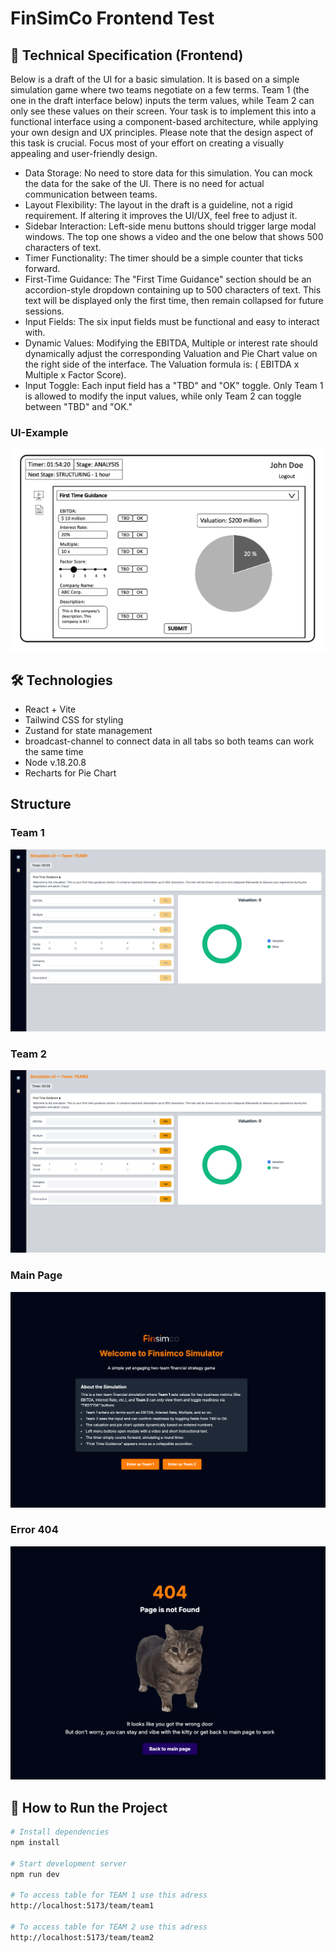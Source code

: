 # FinSimCo Frontend Test

## 📜 Technical Specification (Frontend)

Below is a draft of the UI for a basic simulation. It is based on a simple simulation game where two teams negotiate on a few terms. Team 1 (the one in the draft interface below) inputs the term values, while Team 2 can only see these values on their screen. Your task is to implement this into a functional interface using a component-based architecture, while applying your own design and UX principles. Please note that the design aspect of this task is crucial. Focus most of your effort on creating a visually appealing and user-friendly design.
- Data Storage: No need to store data for this simulation. You can mock the data for the sake of the UI. There is no need for actual communication between teams.
- Layout Flexibility: The layout in the draft is a guideline, not a rigid requirement. If altering it improves the UI/UX, feel free to adjust it.
- Sidebar Interaction: Left-side menu buttons should trigger large modal windows. The top one shows a video and the one below that shows 500 characters of text.
- Timer Functionality: The timer should be a simple counter that ticks forward.
- First-Time Guidance: The "First Time Guidance" section should be an accordion-style dropdown containing up to 500 characters of text. This text will be displayed only the first time, then remain collapsed for future sessions.
- Input Fields: The six input fields must be functional and easy to interact with.
- Dynamic Values: Modifying the EBITDA, Multiple or interest rate should dynamically adjust the corresponding Valuation and Pie Chart value on the right side of the interface. The Valuation formula is: ( EBITDA x Multiple x Factor Score).
- Input Toggle: Each input field has a "TBD" and "OK" toggle. Only Team 1 is allowed to modify the input values, while only Team 2 can toggle between "TBD" and "OK."

### UI-Example

![UI-Example](src/assets/ui-example.png)

## 🛠️ Technologies

- React + Vite
- Tailwind CSS for styling
- Zustand for state management
- broadcast-channel to connect data in all tabs so both teams can work the same time
- Node v.18.20.8
- Recharts for Pie Chart

## Structure

### Team 1
![UI-Example](src/assets/team1.png)
### Team 2
![UI-Example](src/assets/team2.png)
### Main Page
![UI-Example](src/assets/main_page.png)
### Error 404
![UI-Example](src/assets/error_404.png)


## 🚀 How to Run the Project

```bash
# Install dependencies
npm install

# Start development server
npm run dev

# To access table for TEAM 1 use this adress 
http://localhost:5173/team/team1

# To access table for TEAM 2 use this adress
http://localhost:5173/team/team2